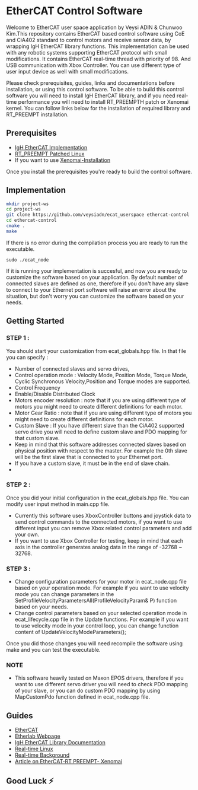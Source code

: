 # EtherCAT Control Software
  Welcome to EtherCAT user space application by Veysi ADIN & Chunwoo Kim.This repository contains EtherCAT based control software using CoE and CiA402 standard to control motors and receive sensor data, by wrapping IgH EtherCAT library functions. 
  This implementation can be used with any robotic systems supporting EtherCAT protocol with small modifications. It contains EtherCAT real-time thread with priority of 98. And USB communication with Xbox Controller. You can use different type of user input device as well with small modifications.
  
 Please check prerequisites, guides, links and documentations before installation, or using this control software. To be able to build this control software you will need to install IgH EtherCAT library, and if you need real-time performance you will need to install RT_PREEMPTH patch or Xenomai kernel. You can follow links below for the installation of required library and RT_PREEMPT installation.

## Prerequisites
- [IgH EtherCAT Implementation](https://github.com/veysiadn/IgHEtherCATImplementation)
- [RT_PREEMPT Patched Linux](https://github.com/veysiadn/RT_PREEMPT_INSTALL)
- If you want to use [Xenomai-Installation](https://github.com/veysiadn/xenomai-install)

Once you install the prerequisites you're ready to build the control software.

## Implementation
  
```sh
mkdir project-ws 
cd project-ws
git clone https://github.com/veysiadn/ecat_userspace ethercat-control
cd ethercat-control
cmake .
make
```
If there is no error during the compilation process you are ready to run the executable.
```
sudo ./ecat_node
```
If it is running your implementation is succesful, and now you are ready to customize the software based on your application.
By default number of connected slaves are defined as one, therefore if you don't have any slave to connect to your Ethernet port software will raise an error about the situation, but don't worry you can customize the software based on your needs.

## Getting Started
### STEP 1 : 
  You should start your customization from ecat_globals.hpp file. In that file you can specify : 
  - Number of connected slaves and servo drives,
  - Control operation mode : Velocity Mode, Position Mode, Torque Mode, Cyclic Synchronous Velocity,Position and Torque modes are supported. 
  - Control Frequency
  - Enable/Disable Distributed Clock
  - Motors encoder resolution : note that if you are using different type of motors you might need to create different definitions for each motor.
  - Motor Gear Ratio :  note that if you are using different type of motors you might need to create different definitions for each motor.
  - Custom Slave : If you have different slave than the CiA402 supported servo drive you will need to define custom slave and PDO mapping for that custom slave.
  - Keep in mind that this software addresses connected slaves based on physical position with respect to the master. For example the 0th slave will be the first slave that is connected to your Ethernet port. 
  - If you have a custom slave, it must be in the end of slave chain.
  - 
### STEP 2 : 
  Once you did your initial configuration in the ecat_globals.hpp file. You can modify user input method in main.cpp file.
  - Currently this software uses XboxController buttons and joystick data to send control commands to the connected motors, if you want to use different input you can remove Xbox related control parameters and add your own.
  - If you want to use Xbox Controller for testing, keep in mind that each axis in the controller generates analog data in the range of -32768 ~ 32768.

### STEP 3 : 
  - Change configuration parameters for your motor in ecat_node.cpp file based on your operation mode. For example if you want to use velocity mode you can change parameters in the SetProfileVelocityParametersAll(ProfileVelocityParam& P) function based on your needs.
  - Change control parameters based on your selected operation mode in ecat_lifecycle.cpp file in the Update functions. For example if you want to use velocity mode in your control loop, you can change function content of UpdateVelocityModeParameters();

Once you did those changes you will need recompile the software using make and you can test the executable. 

### NOTE 
  - This software heavily tested on Maxon EPOS drivers, therefore if you want to use different servo driver you will need to check PDO mapping of your slave, or you can do custom PDO mapping by using MapCustomPdo function defined in ecat_node.cpp file. 
## Guides

- [EtherCAT](https://www.ethercat.org/en/technology.html)
- [Etherlab Webpage](https://www.etherlab.org/en/ethercat/index.php)
- [IgH EtherCAT Library Documentation](https://www.etherlab.org/download/ethercat/ethercat-1.5.2.pdf)
- [Real-time Linux](https://wiki.linuxfoundation.org/realtime/documentation/technical_basics/start)
- [Real-time Background](https://design.ros2.org/articles/realtime_background.html)
- [Article on EtherCAT-RT PREEMPT- Xenomai](https://www.ripublication.com/ijaer17/ijaerv12n21_94.pdf)

## Good Luck ⚡
